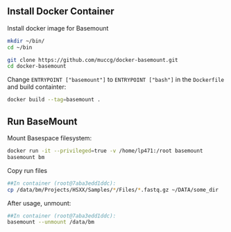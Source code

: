 ## Install Docker Container

Install docker image for Basemount

```bash
mkdir ~/bin/
cd ~/bin

git clone https://github.com/muccg/docker-basemount.git
cd docker-basemount
```

Change `ENTRYPOINT ["basemount"]` to `ENTRYPOINT ["bash"]` in the `Dockerfile` and build containter:

```bash
docker build --tag=basemount .
```

## Run BaseMount

Mount Basespace filesystem:

```bash
docker run -it --privileged=true -v /home/lp471:/root basemount
basemount bm
```

Copy run files

```bash
##In container (root@7aba3edd1ddc):
cp /data/bm/Projects/HSXX/Samples/*/Files/*.fastq.gz ~/DATA/some_dir
```

After usage, unmount:

```bash
##In container (root@7aba3edd1ddc):
basemount --unmount /data/bm
```
